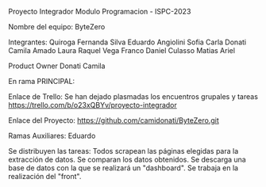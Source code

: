 Proyecto Integrador Modulo Programacion - ISPC-2023

Nombre del equipo: ByteZero

Integrantes:
Quiroga	Fernanda
Silva	Eduardo
Angiolini	Sofia Carla
Donati	Camila
Amado	Laura Raquel
Vega	Franco Daniel
Culasso	Matias Ariel

Product Owner
Donati	Camila

En rama PRINCIPAL:


Enlace de Trello:
Se han dejado plasmadas los encuentros grupales y tareas
https://trello.com/b/o23xQBYv/proyecto-integrador

Enlace del Proyecto: https://github.com/camidonati/ByteZero.git

Ramas Auxiliares:
Eduardo

Se distribuyen las tareas: 
Todos scrapean las páginas elegidas para la extracción de datos.
Se comparan los datos obtenidos.
Se descarga una base de datos con la que se realizará un "dashboard".
Se trabaja en la realización del "front".
